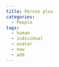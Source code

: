 ```yaml
---
title: Person plus
categories:
  - People
tags:
  - human
  - individual
  - avatar
  - new
  - add
---
```

